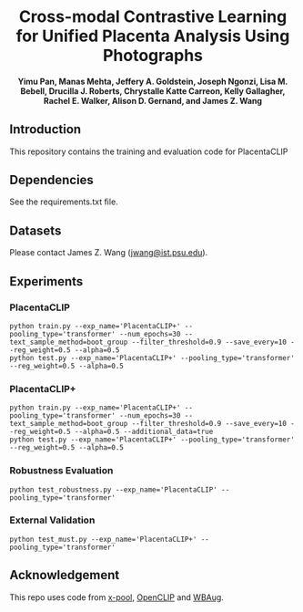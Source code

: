 <div align="center">
<h1>
<b>
Cross-modal Contrastive Learning for Unified Placenta Analysis Using Photographs
</b>
</h1>
<h4>
<b>
Yimu Pan, Manas Mehta, Jeffery A. Goldstein, Joseph Ngonzi, Lisa M. Bebell, Drucilla J. Roberts, Chrystalle Katte Carreon, Kelly Gallagher, Rachel E. Walker,
Alison D. Gernand, and James Z. Wang  
</b>
</h4>
</div>

<a name="intro"/>

## Introduction
This repository contains the training and evaluation code for PlacentaCLIP

<a name="depend"/>

## Dependencies
See the requirements.txt file.

<a name="datasets"/>

## Datasets
Please contact James Z. Wang (jwang@ist.psu.edu).

## Experiments

### PlacentaCLIP
```
python train.py --exp_name='PlacentaCLIP+' --pooling_type='transformer' --num_epochs=30 --text_sample_method=boot_group --filter_threshold=0.9 --save_every=10 --reg_weight=0.5 --alpha=0.5 
python test.py --exp_name='PlacentaCLIP+' --pooling_type='transformer' --reg_weight=0.5 --alpha=0.5
```
### PlacentaCLIP+
```
python train.py --exp_name='PlacentaCLIP+' --pooling_type='transformer' --num_epochs=30 --text_sample_method=boot_group --filter_threshold=0.9 --save_every=10 --reg_weight=0.5 --alpha=0.5 --additional_data=true
python test.py --exp_name='PlacentaCLIP+' --pooling_type='transformer' --reg_weight=0.5 --alpha=0.5
```


### Robustness Evaluation
```
python test_robustness.py --exp_name='PlacentaCLIP' --pooling_type='transformer'
```

### External Validation
```
python test_must.py --exp_name='PlacentaCLIP+' --pooling_type='transformer'
```

## Acknowledgement

This repo uses code from [x-pool](https://github.com/layer6ai-labs/xpool), [OpenCLIP](https://github.com/mlfoundations/open_clip) and [WBAug](https://github.com/mahmoudnafifi/WB_color_augmenter/tree/master).
